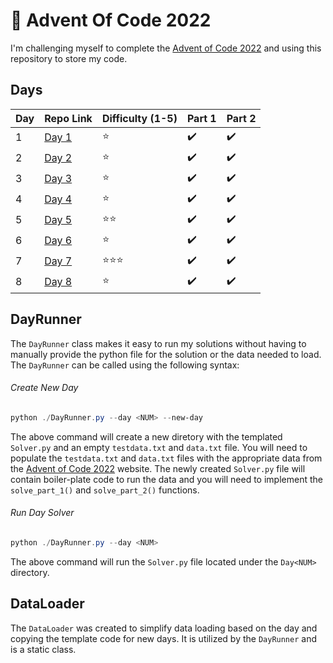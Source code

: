 # 🎄 Advent Of Code 2022
I'm challenging myself to complete the [Advent of Code 2022](https://adventofcode.com/2022) and using this repository to store my code.

## Days
| Day | Repo Link                                                                   | Difficulty (1-5) | Part 1 | Part 2 |
|-----|-----------------------------------------------------------------------------|------------------|--------|--------|
| 1   | [Day 1](https://github.com/benjamin-lawson/AdventOfCode2022/tree/main/Day1) | ⭐                | ✔️      | ✔️      |
| 2   | [Day 2](https://github.com/benjamin-lawson/AdventOfCode2022/tree/main/Day2) | ⭐                | ✔️      | ✔️      |
| 3   | [Day 3](https://github.com/benjamin-lawson/AdventOfCode2022/tree/main/Day3) | ⭐                | ✔️      | ✔️      |
| 4   | [Day 4](https://github.com/benjamin-lawson/AdventOfCode2022/tree/main/Day4) | ⭐                | ✔️      | ✔️      |
| 5   | [Day 5](https://github.com/benjamin-lawson/AdventOfCode2022/tree/main/Day5) | ⭐⭐               | ✔️      | ✔️      |
| 6   | [Day 6](https://github.com/benjamin-lawson/AdventOfCode2022/tree/main/Day6) | ⭐                | ✔️      | ✔️      |
| 7   | [Day 7](https://github.com/benjamin-lawson/AdventOfCode2022/tree/main/Day7) | ⭐⭐⭐              | ✔️      | ✔️      |
| 8   | [Day 8](https://github.com/benjamin-lawson/AdventOfCode2022/tree/main/Day8) | ⭐              | ✔️      | ✔️      |

## DayRunner
The `DayRunner` class makes it easy to run my solutions without having to manually provide the python file for the solution or the data needed to load. The `DayRunner` can be called using the following syntax:

###### Create New Day
```powershell
python ./DayRunner.py --day <NUM> --new-day
```

The above command will create a new diretory with the templated `Solver.py` and an empty `testdata.txt` and `data.txt` file. You will need to populate the `testdata.txt` and `data.txt` files with the appropriate data from the [Advent of Code 2022](https://adventofcode.com/2022) website. The newly created `Solver.py` file will contain boiler-plate code to run the data and you will need to implement the `solve_part_1()` and `solve_part_2()` functions.

###### Run Day Solver
```powershell
python ./DayRunner.py --day <NUM>
```

The above command will run the `Solver.py` file located under the `Day<NUM>` directory.

## DataLoader
The `DataLoader` was created to simplify data loading based on the day and copying the template code for new days. It is utilized by the `DayRunner` and is a static class.
